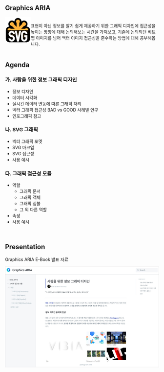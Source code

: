 ## Graphics ARIA

<img alt="SVG" src="../../ASSETS/SVG_Logo.svg" width="84" align="left">
<br>
표현이 아닌 정보를 알기 쉽게 제공하기 위한 그래픽 디자인에 접근성을 높이는 방향에 대해 논의해보는 시간을 가져보고,
기존에 논의되던 비트맵 이미지를 넘어 백터 이미지 접근성을 준수하는 방법에 대해 공부해봅니다.

<br>
<br>

<div style="clear: both">

## Agenda

### 가. 사람을 위한 정보 그래픽 디자인

- 정보 디자인
- 데이터 시각화
- 실시간 데이터 변동에 따른 그래픽 처리
- 벡터 그래픽 접근성 BAD vs GOOD 사례별 연구
- 인포그래픽 참고

### 나. SVG 그래픽

- 벡터 그래픽 포멧
- SVG 마크업
- SVG 접근성
- 사용 예시

### 다. 그래픽 접근성 모듈

- 역할
  - 그래픽 문서
  - 그래픽 객체
  - 그래픽 심볼
  - 그 외 다른 역할
- 속성
- 사용 예시

<br>

## Presentation

Graphics ARIA E-Book 발표 자료

[<img src="../../ASSETS/graphics-aria.jpg" alt="그래픽스 ARIA 발표자료">](https://a11y.gitbook.io/graphics-aria)
